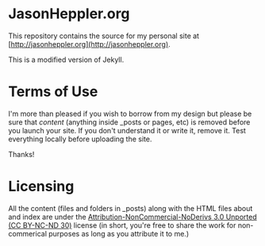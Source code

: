 # JasonHeppler.org #
This repository contains the source for my personal site at [http://jasonheppler.org](http://jasonheppler.org).

This is a modified version of Jekyll. 

# Terms of Use #
I'm more than pleased if you wish to borrow from my design but please be sure that *content* (anything inside _posts or pages, etc) is removed before you launch your site. If you don't understand it or write it, remove it. Test everything locally before uploading the site.

Thanks!


# Licensing #
All the content (files and folders in _posts) along with the HTML files about and index are under the [Attribution-NonCommercial-NoDerivs 3.0 Unported (CC BY-NC-ND 30)](http://creativecommons.org/licenses/b-nc-nd/3.0/) license (in short, you're free to share the work for non-commerical purposes as long as you attribute it to me.)
